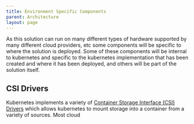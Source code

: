 ```yaml
---
title: Environment Specific Components
parent: Architecture
layout: page
---
```


As this solution can run on many different types of hardware supported by many different cloud providers, etc some components will be specific to where the solution is deployed. Some of these components will be internal to kubernetes and specific to the kubernetes implementation that has been created and where it has been deployed, and others will be part of the solution itself.

## CSI Drivers
Kubernetes implements a variety of [Container Storage Interface (CSI) Drivers](https://kubernetes-csi.github.io/docs/) which allows kubernetes to mount storage into a container from a variety of sources. Most cloud 